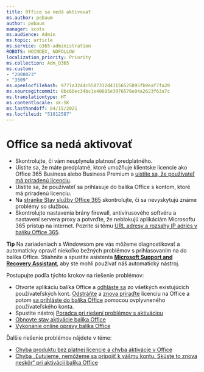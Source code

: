 ```yaml
---
title: Office sa nedá aktivovať
ms.author: pebaum
author: pebaum
manager: scotv
ms.audience: Admin
ms.topic: article
ms.service: o365-administration
ROBOTS: NOINDEX, NOFOLLOW
localization_priority: Priority
ms.collection: Adm_O365
ms.custom:
- "2000023"
- "3509"
ms.openlocfilehash: 9771a3244c5507312d43156525095fb9eaf7fa20
ms.sourcegitcommit: 8bc60ec34bc1e40685e3976576e04a2623f63a7c
ms.translationtype: HT
ms.contentlocale: sk-SK
ms.lasthandoff: 04/15/2021
ms.locfileid: "51812587"
---
```

# <a name="unable-to-activate-office"></a>Office sa nedá aktivovať

- Skontrolujte, či vám neuplynula platnosť predplatného.
- Uistite sa, že máte predplatné, ktoré umožňuje klientske licencie ako Office 365 Business alebo Business Premium a [uistite sa, že používateľ má priradenú licenciu](https://docs.microsoft.com/microsoft-365/admin/manage/assign-licenses-to-users?view=o365-worldwide).
- Uistite sa, že používateľ sa prihlasuje do balíka Office s kontom, ktoré má priradenú licenciu.
- Na [stránke Stav služby Office 365](https://docs.microsoft.com/office365/enterprise/view-service-health) skontrolujte, či sa nevyskytujú známe problémy so službou.
- Skontrolujte nastavenia brány firewall, antivírusového softvéru a nastavení servera proxy a potvrďte, že neblokujú aplikáciám Microsoftu 365 prístup na internet. Pozrite si tému [URL adresy a rozsahy IP adries v balíku Office 365](https://docs.microsoft.com/office365/enterprise/urls-and-ip-address-ranges "URL adresy a rozsahy IP adries služieb Office 365").

**Tip** Na zariadeniach s Windowsom pre vás môžeme diagnostikovať a automaticky opraviť niekoľko bežných problémov s prihlasovaním na do balíka Office. Stiahnite a spustite asistenta **[Microsoft Support and Recovery Assistant](https://aka.ms/SaRA-OfficeSignInScenario)**, aby ste mohli používať náš automatický nástroj.

Postupujte podľa týchto krokov na riešenie problémov:

- Otvorte aplikáciu balíka Office a [odhláste sa](https://support.office.com/article/5a20dc11-47e9-4b6f-945d-478cb6d92071) zo všetkých existujúcich používateľských kont. [Odstráňte](https://docs.microsoft.com/microsoft-365/admin/manage/remove-licenses-from-users) a [znova priraďte](https://docs.microsoft.com/microsoft-365/admin/manage/assign-licenses-to-users) licenciu na Office a potom [sa prihláste do balíka Office](https://support.office.com/article/628ea040-f265-49de-b986-be09c3ebf8a9) pomocou ovplyvneného používateľského konta.
- Spustite nástroj [Poradca pri riešení problémov s aktiváciou](https://aka.ms/SARA-OfficeActivation-Alchemy)
- [Obnovte stav aktivácie balíka Office](https://docs.microsoft.com/office365/troubleshoot/activation/reset-office-365-proplus-activation-state "Obnovte stav aktivácie balíka Office")
- [Vykonanie online opravy balíka Office](https://support.office.com/Article/7821d4b6-7c1d-4205-aa0e-a6b40c5bb88b?wt.mc_id=Alchemy_ClientDIA)

Ďalšie riešenie problémov nájdete v téme:  

- [Chyba produktu bez platnej licencie a chyba aktivácie v Office](https://support.office.com/Article/0d23d3c0-c19c-4b2f-9845-5344fedc4380?wt.mc_id=Alchemy_ClientDIA)
- [Chyba „Ľutujeme, nemôžeme sa pripojiť k vášmu kontu. Skúste to znova neskôr“ pri aktivácii balíka Office](https://docs.microsoft.com/office/troubleshoot/activation-installation/issue-when-activate-office-from-office-365)